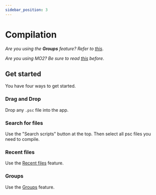 ```yaml
---
sidebar_position: 3
---
```


# Compilation

_Are you using the **Groups** feature? Refer to [this](../basic-features/groups)_.

_Are you using MO2? Be sure to read [this](mo2) before_.


## Get started

You have four ways to get started.

### Drag and Drop

Drop any `.psc` file into the app.

### Search for files

Use the "Search scripts" button at the top. Then select all psc files you need to compile.

### Recent files

Use the [Recent files](../basic-features/recent-files) feature.

### Groups

Use the [Groups](../basic-features/groups) feature.
